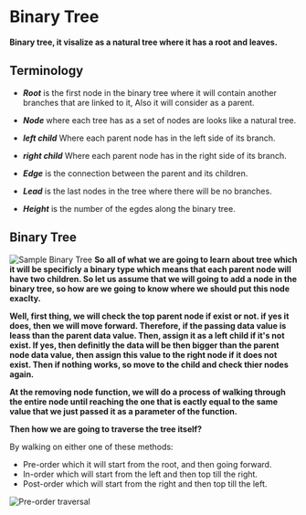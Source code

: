 # Binary Tree
**Binary tree, it visalize as a natural tree where it has a root and leaves.**

## Terminology
- **_Root_** is the first node in the binary tree where it will contain another branches that are linked to it, Also it will consider as a parent.

- **_Node_** where each tree has as a set of nodes are looks like a natural tree.

- **_left child_** Where each parent node has in the left side of its branch.

- **_right child_** Where each parent node has in the right side of its branch.

- **_Edge_** is the connection  between the parent and its children.

- **_Lead_** is the last nodes in the tree where there will be no branches.

- **_Height_** is the number of the egdes along the binary tree.

## Binary Tree

![Sample Binary Tree](https://codefellows.github.io/common_curriculum/data_structures_and_algorithms/Code_401/class-15/resources/images/BinaryTree1.PNG)
**So all of what we are going to learn about tree which it will be specificly a binary type which means that each parent node will have two children. So let us assume that we will going to add a node in the binary tree, so how are we going to know where we should put this node exaclty.**

**Well, first thing, we will check the top parent node if exist or not. if yes it does, then we will move forward. Therefore, if the passing data value is leass than the parent data value. Then, assign it as a left child if it's not exist. If yes, then definitly the data will be then bigger than the parent node data value, then assign this value to the right node if it does not exist. Then if nothing works, so move to the child and check thier nodes again.**

**At the removing node function, we will do a process of walking through the entire node until reaching the one that is eactly equal to the same value that we just passed it as a parameter of the function.**

**Then how we are going to traverse the tree itself?**

By walking on  either one of these methods:
- Pre-order which it will start from the root, and then going forward.
- In-order which will start from the left and then top till the right.
- Post-order which will start from the right and then top till the left.

![Pre-order traversal](https://codefellows.github.io/common_curriculum/data_structures_and_algorithms/Code_401/class-15/resources/images/DepthTraversal11.PNG)